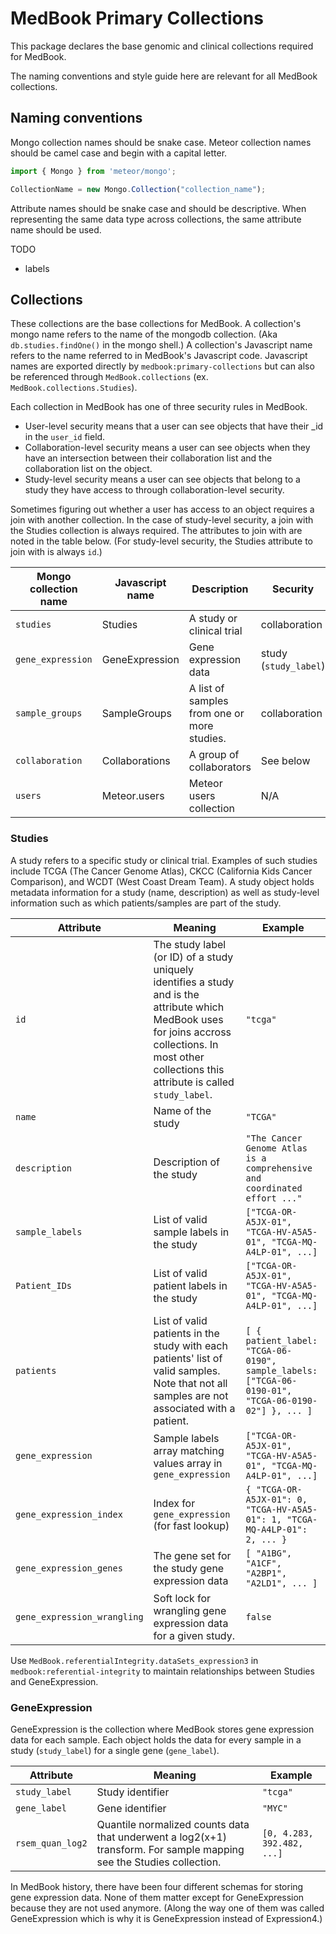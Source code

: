 # MedBook Primary Collections

This package declares the base genomic and clinical collections required for MedBook.

The naming conventions and style guide here are relevant for all MedBook collections.

## Naming conventions

Mongo collection names should be snake case. Meteor collection names should be camel case and begin with a capital letter.

```js
import { Mongo } from 'meteor/mongo';

CollectionName = new Mongo.Collection("collection_name");
```

Attribute names should be snake case and should be descriptive. When representing the same data type across collections, the same attribute name should be used.

TODO
- labels

## Collections

These collections are the base collections for MedBook. A collection's mongo name refers to the name of the mongodb collection. (Aka `db.studies.findOne()` in the mongo shell.) A collection's Javascript name refers to the name referred to in MedBook's Javascript code. Javascript names are exported directly by `medbook:primary-collections` but can also be referenced through `MedBook.collections` (ex. `MedBook.collections.Studies`).

Each collection in MedBook has one of three security rules in MedBook.
- User-level security means that a user can see objects that have their _id in the `user_id` field.
- Collaboration-level security means a user can see objects when they have an intersection between their collaboration list and the collaboration list on the object.
- Study-level security means a user can see objects that belong to a study they have access to through collaboration-level security.

Sometimes figuring out whether a user has access to an object requires a join with another collection. In the case of study-level security, a join with the Studies collection is always required. The attributes to join with are noted in the table below. (For study-level security, the Studies attribute to join with is always `id`.)

| Mongo collection name | Javascript name  | Description | Security |
|-----------------------| -----------------|-------------|----------|
| `studies`             | Studies          | A study or clinical trial | collaboration |
| `gene_expression`         | GeneExpression      | Gene expression data | study (`study_label`) |
| `sample_groups`       | SampleGroups     | A list of samples from one or more studies. | collaboration |
| `collaboration`       | Collaborations   | A group of collaborators | See below |
| `users`               | Meteor.users     | Meteor users collection | N/A |

### Studies

A study refers to a specific study or clinical trial. Examples of such studies include TCGA (The Cancer Genome Atlas), CKCC (California Kids Cancer Comparison), and WCDT (West Coast Dream Team). A study object holds metadata information for a study (name, description) as well as study-level information such as which patients/samples are part of the study.

| Attribute                   | Meaning | Example |
| ----------------------------|---------|---------|
| `id`                        | The study label (or ID) of a study uniquely identifies a study and is the attribute which MedBook uses for joins accross collections. In most other collections this attribute is called `study_label`.  | `"tcga"` |
| `name`                      | Name of the study | `"TCGA"` |
| `description`               | Description of the study | `"The Cancer Genome Atlas is a comprehensive and coordinated effort ..."` |
| `sample_labels`                | List of valid sample labels in the study | `["TCGA-OR-A5JX-01", "TCGA-HV-A5A5-01", "TCGA-MQ-A4LP-01", ...]` |
| `Patient_IDs`               | List of valid patient labels in the study | `["TCGA-OR-A5JX-01", "TCGA-HV-A5A5-01", "TCGA-MQ-A4LP-01", ...]` |
| `patients`                  | List of valid patients in the study with each patients' list of valid samples. Note that not all samples are not associated with a patient. | `[ { patient_label: "TCGA-06-0190", sample_labels: ["TCGA-06-0190-01", "TCGA-06-0190-02"] }, ... ]` |
| `gene_expression`           | Sample labels array matching values array in `gene_expression` | `["TCGA-OR-A5JX-01", "TCGA-HV-A5A5-01", "TCGA-MQ-A4LP-01", ...]` |
| `gene_expression_index`     | Index for `gene_expression` (for fast lookup) | `{ "TCGA-OR-A5JX-01": 0, "TCGA-HV-A5A5-01": 1, "TCGA-MQ-A4LP-01": 2, ... }` |
| `gene_expression_genes`     | The gene set for the study gene expression data | `[ "A1BG", "A1CF", "A2BP1", "A2LD1", ... ]` |
| `gene_expression_wrangling` | Soft lock for wrangling gene expression data for a given study. | `false` |

Use `MedBook.referentialIntegrity.dataSets_expression3` in `medbook:referential-integrity` to maintain relationships between Studies and GeneExpression.

### GeneExpression

GeneExpression is the collection where MedBook stores gene expression data for each sample. Each object holds the data for every sample in a study (`study_label`) for a single gene (`gene_label`).

| Attribute                   | Meaning | Example |
| ----------------------------|---------|---------|
| `study_label`               | Study identifier | `"tcga"` |
| `gene_label`                | Gene identifier | `"MYC"` |
| `rsem_quan_log2`            | Quantile normalized counts data that underwent a log2(x+1) transform. For sample mapping see the Studies collection. | `[0, 4.283, 392.482, ...]` |

In MedBook history, there have been four different schemas for storing gene expression data. None of them matter except for GeneExpression because they are not used anymore. (Along the way one of them was called GeneExpression which is why it is GeneExpression instead of Expression4.)

<!-- ## Signature score workflow

1. A contrast is imported using Wrangler.
2. The contrast is used to train a signature.
3. The signature is used to generate signature scores for samples.  -->
